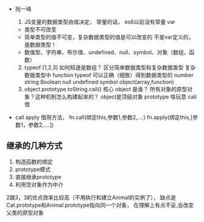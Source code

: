- 阮一峰
  
  1. JS变量的数据类型由值决定，
    常量的话， es6以前没有常量  var 
    - 类型不可改变
    - 简单类型的值不可变，复杂数据类型的值是可以改变的 不是var定义的，是数据类型！
    - 数值型、字符串、布尔值、undefined、null、symbol、对象（数组，函数）


  2. typeof [1,2,3] 如何知道是数组？
     区分简单数据类型和复杂数据类型
     复杂数据类型中 function
     typeof 可以正确（细致）得到数据类型的
     number string Boolean null undefined symbol object(array,function)
  3. object.prototype.toString.call() 核心
     object 是谁？  所有对象的原型对象？这种机制怎么构建起来的？  object是顶级对象
     prototype 啥玩意 
     call 借

- call apply 借用方法， fn.call(绑定this,参数1,参数2,....)
fn.apply(绑定this,[参数1，参数2,....])
## 继承的几种方式

1. 构造函数的绑定
2. prototype模式
3. 直接继承prototype
4. 利用空对象作为中介 

2跟3，3的优点效率比较高（不用执行和建立Animal的实例了），
缺点是Cat.prototype和Animal.prototype指向同一个对象，
在理解上有点不妥,会改变父类的原型对象


